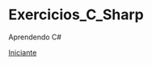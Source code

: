 # Exercicios_C_Sharp
Aprendendo C#

[Iniciante](https://github.com/leonardolginfo/Exercicios_C_Sharp/tree/main/Iniciante)
